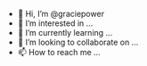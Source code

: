 - 👋 Hi, I’m @graciepower
- 👀 I’m interested in ...
- 🌱 I’m currently learning ...
- 💞️ I’m looking to collaborate on ...
- 📫 How to reach me ...

<!---
graciepower/graciepower is a ✨ special ✨ repository because its `README.md` (this file) appears on your GitHub profile.
You can click the Preview link to take a look at your changes.
--->

